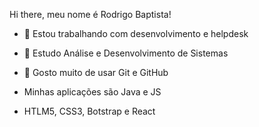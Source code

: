 Hi there, meu nome é Rodrigo Baptista! 


- 🔭 Estou trabalhando com desenvolvimento e helpdesk
- 🌱 Estudo Análise e Desenvolvimento de Sistemas
- 👯 Gosto muito de usar Git e GitHub


- Minhas aplicações são Java  e JS
- HTLM5, CSS3, Botstrap e React
